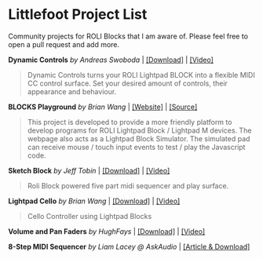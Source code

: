 # Littlefoot Project List

Community projects for ROLI Blocks that I am aware of.
Please feel free to open a pull request and add more.


**Dynamic Controls** *by Andreas Swoboda*   | [\[Download\]](https://swonic.com/dynamic-controls/) | [\[Video\]](https://www.youtube.com/watch?v=-4QZrO7d0P8)

> Dynamic Controls turns your ROLI Lightpad BLOCK into a flexible MIDI CC control surface. Set your desired amount of controls, their appearance and behaviour.



**BLOCKS Playground** *by Brian Wang* | [\[Website\]](https://wangpy.github.io/blocks-playground/) | [\[Source\]](https://github.com/wangpy/blocks-playground)

> This project is developed to provide a more friendly platform to develop programs for ROLI Lightpad Block / Lightpad M devices.
The webpage also acts as a Lightpad Block Simulator. The simulated pad can receive mouse / touch input events to test / play the Javascript code.



**Sketch Block** *by Jeff Tobin* | [\[Download\]](https://github.com/JeffTobin/SketchBlock) | [\[Video\]](https://www.youtube.com/watch?v=4PS8MoqHYto)

> Roli Block powered five part midi sequencer and play surface.



**Lightpad Cello** *by Brian Wang* | [\[Download\]](https://github.com/wangpy/LightpadCello) | [\[Video\]](https://www.youtube.com/watch?v=fnAejZ-bZ0Y)

> Cello Controller using Lightpad Blocks


**Volume and Pan Faders** *by HughFays* | [\[Download\]](https://github.com/HughFays/ROLI---Littlefoot-Scripts) | [\[Video\]](https://www.youtube.com/watch?v=JrypU_PXPwY)

**8-Step MIDI Sequencer** *by Liam Lacey @ AskAudio* | [\[Article & Download\]](https://ask.audio/articles/how-to-hack-roli-lightpad-block-into-an-8step-midi-sequencer)
